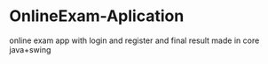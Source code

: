 # OnlineExam-Aplication
online exam app with login and register and final result made in core java+swing
